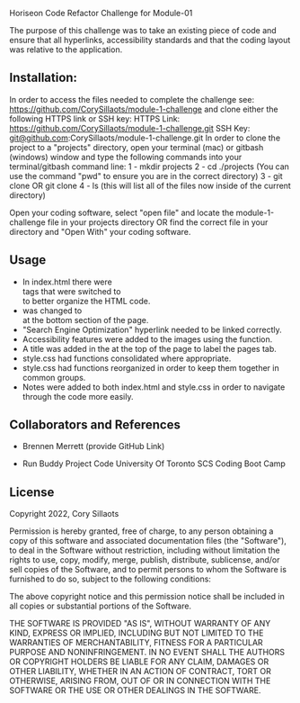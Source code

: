 Horiseon Code Refactor Challenge for Module-01

The purpose of this challenge was to take an existing piece of code and ensure that all hyperlinks, accessibility standards and that the coding layout was relative to the application.

## Installation:
In order to access the files needed to complete the challenge see: https://github.com/CorySillaots/module-1-challenge and clone either the following HTTPS link or SSH key:
HTTPS Link: https://github.com/CorySillaots/module-1-challenge.git
SSH Key: git@github.com:CorySillaots/module-1-challenge.git
In order to clone the project to a "projects" directory, open your terminal (mac) or gitbash (windows) window and type the following commands into your terminal/gitbash command line:
1 - mkdir projects
2 - cd ./projects (You can use the command "pwd" to ensure you are in the correct directory)
3 - git clone <HTTPS link> OR git clone <SSH Key>
4 - ls (this will list all of the files now inside of the current directory)

Open your coding software, select "open file" and locate the module-1-challenge file in your projects directory OR find the correct file in your directory and "Open With" your coding software.

## Usage
- In index.html there were <div> tags that were switched to <section> to better organize the HTML code.
- <div> was changed to <footer> at the bottom section of the page.
- "Search Engine Optimization" hyperlink needed to be linked correctly. 
- Accessibility features were added to the images using the <alt> function.
- A title was added in the <title></title> at the top of the page to label the pages tab.
- style.css had functions consolidated where appropriate.
- style.css had functions reorganized in order to keep them together in common groups. 
- Notes were added to both index.html and style.css in order to navigate through the code more easily.


## Collaborators and References
- Brennen Merrett
    (provide GitHub Link)

- Run Buddy Project Code
    University Of Toronto SCS Coding Boot Camp


## License
Copyright 2022, Cory Sillaots

Permission is hereby granted, free of charge, to any person obtaining a copy of this software and associated documentation files (the "Software"), to deal in the Software without restriction, including without limitation the rights to use, copy, modify, merge, publish, distribute, sublicense, and/or sell copies of the Software, and to permit persons to whom the Software is furnished to do so, subject to the following conditions:

The above copyright notice and this permission notice shall be included in all copies or substantial portions of the Software.

THE SOFTWARE IS PROVIDED "AS IS", WITHOUT WARRANTY OF ANY KIND, EXPRESS OR IMPLIED, INCLUDING BUT NOT LIMITED TO THE WARRANTIES OF MERCHANTABILITY, FITNESS FOR A PARTICULAR PURPOSE AND NONINFRINGEMENT. IN NO EVENT SHALL THE AUTHORS OR COPYRIGHT HOLDERS BE LIABLE FOR ANY CLAIM, DAMAGES OR OTHER LIABILITY, WHETHER IN AN ACTION OF CONTRACT, TORT OR OTHERWISE, ARISING FROM, OUT OF OR IN CONNECTION WITH THE SOFTWARE OR THE USE OR OTHER DEALINGS IN THE SOFTWARE.



